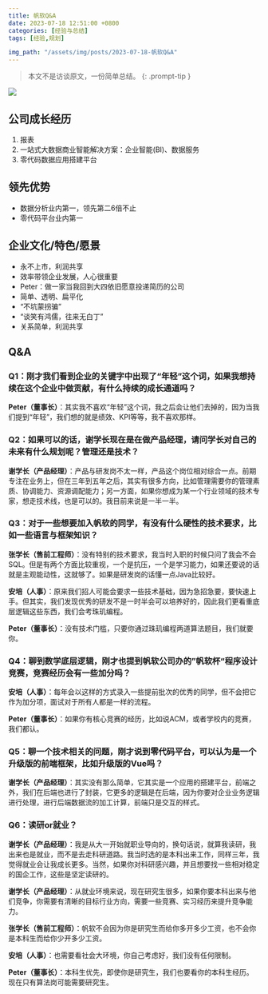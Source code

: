 ```yaml
---
title: 帆软Q&A
date: 2023-07-18 12:51:00 +0800
categories: [经验与总结]
tags: [经验,规划]

img_path: "/assets/img/posts/2023-07-18-帆软Q&A"
---
```


> 本文不是访谈原文，一份简单总结。
{: .prompt-tip }

![](together.jpg)

## 公司成长经历

1. 报表
2. 一站式大数据商业智能解决方案：企业智能(BI)、数据服务
3. 零代码数据应用搭建平台

## 领先优势

- 数据分析业内第一，领先第二6倍不止
- 零代码平台业内第一

## 企业文化/特色/愿景

- 永不上市，利润共享
- 效率带领企业发展，人心很重要
- Peter：做一家当我回到大四依旧愿意投递简历的公司
- 简单、透明、扁平化
- “不坑蒙拐骗”
- “谈笑有鸿儒，往来无白丁”
- 关系简单，利润共享

## Q&A

### Q1：刚才我们看到企业的关键字中出现了“年轻”这个词，如果我想持续在这个企业中做贡献，有什么持续的成长通道吗？

**Peter（董事长）**：其实我不喜欢“年轻”这个词，我之后会让他们去掉的，因为当我们提到“年轻”，我们想的就是绩效、KPI等等，我不喜欢那样。

### Q2：如果可以的话，谢学长现在是在做产品经理，请问学长对自己的未来有什么规划呢？管理还是技术？

**谢学长（产品经理）**：产品与研发岗不太一样，产品这个岗位相对综合一点。前期专注在业务上，但在三年到五年之后，其实有很多方向，比如管理需要你的管理素质、协调能力、资源调配能力；另一方面，如果你想成为某一个行业领域的技术专家，想走技术线，也是可以的。我目前来说是一半一半。

### Q3：对于一些想要加入帆软的同学，有没有什么硬性的技术要求，比如一些语言与框架知识？

**张学长（售前工程师）**：没有特别的技术要求，我当时入职的时候只问了我会不会SQL。但是有两个方面比较重视，一个是抗压，一个是学习能力，如果还要说的话就是主观能动性，这就够了。如果是研发岗的话懂一点Java比较好。

**安培（人事）**：原来我们招人可能会要求一些技术基础，因为急招急要，要快速上手。但其实，我们发现优秀的研发不是一时半会可以培养好的，因此我们更看重底层逻辑这些东西，我们会考珠玑编程。

**Peter（董事长）**：没有技术门槛，只要你通过珠玑编程两道算法题目，我们就要你。

### Q4：聊到数学底层逻辑，刚才也提到帆软公司办的”帆软杯“程序设计竞赛，竞赛经历会有一些加分吗？

**安培（人事）**：每年会以这样的方式录入一些提前批次的优秀的同学，但不会把它作为加分项，面试对于所有人都是一样的流程。

**Peter（董事长）**：如果你有核心竞赛的经历，比如说ACM，或者学校内的竞赛，我们都认。

### Q5：聊一个技术相关的问题，刚才说到零代码平台，可以认为是一个升级版的前端框架，比如升级版的Vue吗？

**谢学长（产品经理）**：其实没有那么简单，它其实是一个应用的搭建平台，前端之外，我们在后端也进行了封装，它更多的逻辑是在后端，因为你要对企业业务逻辑进行处理，进行后端数据流的加工计算，前端只是交互的样式。

### Q6：读研or就业？

**谢学长（产品经理）**：我是从大一开始就职业导向的，换句话说，就算我读研，我出来也是就业，而不是去走科研道路。我当时选的是本科出来工作，同样三年，我觉得就业会让我成长更多。当然，如果你对科研感兴趣，并且想要找一些相对稳定的国企工作，这些是坚定读研的。

**谢学长（产品经理）**：从就业环境来说，现在研究生很多，如果你要本科出来与他们竞争，你需要有清晰的目标行业方向，需要一些竞赛、实习经历来提升竞争能力。

**张学长（售前工程师）**：帆软不会因为你是研究生而给你多开多少工资，也不会你是本科生而给你少开多少工资。

**安培（人事）**：也需要看社会大环境，你自己考虑好，我们没有任何限制。

**Peter（董事长）**：本科生优先，即使你是研究生，我们也要看你的本科生经历。现在只有算法岗可能需要研究生。